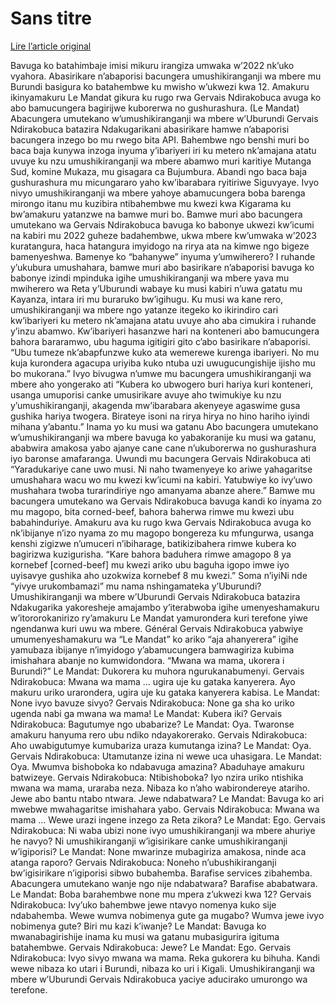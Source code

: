 # Sans titre

[Lire l’article original](https://lemandat.org/kir/blog/2023/01/10/burundi-abacungera-umutekano-wumushikiranganji-wa-mbere-gervais-ndirakobuca-ntibahembwe/)

Bavuga ko batahimbaje imisi mikuru irangiza umwaka w’2022 nk’uko vyahora. Abasirikare n’abaporisi bacungera umushikiranganji wa mbere mu Burundi basigura ko batahembwe ku mwisho w’ukwezi kwa 12. Amakuru ikinyamakuru Le Mandat gikura ku rugo rwa Gervais Ndirakobuca avuga ko abo bamucungera bagirijwe kuborerwa no gushurashura. (Le Mandat)
Abacungera umutekano w’umushikiranganji wa mbere w’Uburundi Gervais Ndirakobuca batazira Ndakugarikani abasirikare hamwe n’abaporisi bacungera inzego bo mu rwego bita API. Bahembwe ngo benshi muri bo baca baja kunywa inzoga inyuma y’ibariyeri iri ku metero nk’amajana atatu uvuye ku nzu umushikiranganji wa mbere abamwo muri karitiye Mutanga Sud, komine Mukaza, mu gisagara ca Bujumbura. Abandi ngo baca baja gushurashura mu micungararo yaho kw’ibarabara ryitiriwe Siguvyaye. Ivyo nivyo umushikiranganji wa mbere yahoye abamucungera boba barenga mirongo itanu mu kuzibira ntibahembwe mu kwezi kwa Kigarama ku bw’amakuru yatanzwe na bamwe muri bo. Bamwe muri abo bacungera umutekano wa Gervais Ndirakobuca bavuga ko babonye ukwezi kw’icumi na kabiri mu 2022 guheze badahembwe, ukwa mbere kw’umwaka w’2023 kuratangura, haca hatangura imyidogo na rirya ata na kimwe ngo bigeze bamenyeshwa.
Bamenye ko “bahanywe” inyuma y’umwiherero?
I ruhande y’ukubura umushahara, bamwe muri abo basirikare n’abaporisi bavuga ko babonye izindi mpinduka igihe umushikiranganji wa mbere yava mu mwiherero wa Reta y’Uburundi wabaye ku musi kabiri n’uwa gatatu mu Kayanza, intara iri mu buraruko bw’igihugu. Ku musi wa kane rero, umushikiranganji wa mbere ngo yatanze itegeko ko ikirindiro cari kw’ibariyeri ku metero nk’amajana atatu uvuye aho aba cimukira i ruhande y’inzu abamwo. Kw’ibariyeri hasanzwe hari na konteneri abo bamucungera bahora bararamwo, ubu haguma igitigiri gito c’abo basirikare n’abaporisi. “Ubu tumeze nk’abapfunzwe kuko ata wemerewe kurenga ibariyeri. No mu kuja kurondera agacupa uriyiba kuko ntuba uzi uwugucungishije ijisho mu bo mukorana.” Ivyo bivugwa n’umwe mu bacungera umushikiranganji wa mbere aho yongerako ati “Kubera ko ubwogero buri hariya kuri konteneri, usanga umuporisi canke umusirikare avuye aho twimukiye ku nzu y’umushikiranganji, akagenda mw’ibarabara akenyeye agaswime gusa gushika hariya twogera. Birateye isoni na rirya hirya no hino hariho iyindi mihana y’abantu.”
Inama yo ku musi wa gatanu
Abo bacungera umutekano w’umushikiranganji wa mbere bavuga ko yabakoranije ku musi wa gatanu, ababwira amakosa yabo ajanye cane cane n’ukuborerwa no gushurashura iyo baronse amafaranga. Uwundi mu bacungera Gervais Ndirakobuca ati “Yaradukariye cane uwo musi. Ni naho twamenyeye ko ariwe yahagaritse umushahara wacu wo mu kwezi kw’icumi na kabiri. Yatubwiye ko ivy’uwo mushahara twoba turarindiriye ngo amanyama abanze ahere.” Bamwe mu bacungera umutekano wa Gervais Ndirakobuca bavuga kandi ko inyama zo mu magopo, bita corned-beef, bahora baherwa rimwe mu kwezi ubu babahinduriye. Amakuru ava ku rugo kwa Gervais Ndirakobuca avuga ko nk’ibijanye n’izo nyama zo mu magopo bongereza ku mfungurwa, usanga kenshi zigizwe n’umuceri n’ibiharage, batikizibahera rimwe kubera ko bagirizwa kuzigurisha. “Kare bahora baduhera rimwe amagopo 8 ya kornebef [corned-beef] mu kwezi ariko ubu baguha igopo imwe iyo uyisavye gushika aho uzokwiza kornebef 8 mu kwezi.”
Soma n’iyiNi nde “yivye urukombamazi” mu nama nshingamateka y’Uburundi?
Umushikiranganji wa mbere w’Uburundi Gervais Ndirakobuca batazira Ndakugarika yakoresheje amajambo y’iterabwoba igihe umenyeshamakuru w’itororokanirizo ry’amakuru Le Mandat yamurondera kuri terefone yiwe ngendanwa kuri uwu wa mbere. Général Gervais Ndirakobuca yabwiye umumenyeshamakuru wa “Le Mandat” ko ariko “aja ahanyerera” igihe yamubaza ibijanye n’imyidogo y’abamucungera bamwagiriza kubima imishahara abanje no kumwidondora.
“Mwana wa mama, ukorera i Burundi?”
Le Mandat: Dukorera ku muhora ngurukanabumenyi.
Gervais Ndirakobuca: Mwana wa mama … ugira uje ku gataka kanyerera. Ayo makuru uriko urarondera, ugira uje ku gataka kanyerera kabisa.
Le Mandat: None ivyo bavuze sivyo?
Gervais Ndirakobuca: None ga sha ko uriko ugenda nabi ga mwana wa mama!
Le Mandat: Kubera iki?
Gervais Ndirakobuca: Bagutumye ngo ubabarize?
Le Mandat: Oya. Twaronse amakuru hanyuma rero ubu ndiko ndayakorerako.
Gervais Ndirakobuca: Aho uwabigutumye kumubariza uraza kumutanga izina?
Le Mandat: Oya.
Gervais Ndirakobuca: Utamutanze izina ni wewe uca uhasigara.
Le Mandat: Oya. Mwumva bishoboka ko ndabavuga amazina? Abaduhaye amakuru batwizeye.
Gervais Ndirakobuca: Ntibishoboka? Iyo nzira uriko ntishika mwana wa mama, uraraba neza. Nibaza ko n’aho wabirondereye atariho. Jewe abo bantu ntabo ntwara. Jewe ndabatwara?
Le Mandat: Bavuga ko ari mwebwe mwahagaritse imishahara yabo.
Gervais Ndirakobuca: Mwana wa mama … Wewe urazi ingene inzego za Reta zikora?
Le Mandat: Ego.
Gervais Ndirakobuca: Ni waba ubizi none ivyo umushikiranganji wa mbere ahuriye he navyo? Ni umushikiranganji w’igisirikare canke umushikiranganji w’igiporisi?
Le Mandat: None mwarinze mubagiriza amakosa, ninde aca atanga raporo?
Gervais Ndirakobuca: Noneho n’ubushikiranganji bw’igisirikare n’igiporisi sibwo bubahemba. Barafise services zibahemba. Abacungera umutekano wanje ngo nije ndabatwara? Barafise ababatwara.
Le Mandat: Boba barahembwe none mu mpera z’ukwezi kwa 12?
Gervais Ndirakobuca: Ivy’uko bahembwe jewe ntavyo nomenya kuko sije ndabahemba. Wewe wumva nobimenya gute ga mugabo? Wumva jewe ivyo nobimenya gute? Biri mu kazi k’iwanje?
Le Mandat: Bavuga ko mwanabagirishije inama ku musi wa gatanu mubasigurira igituma batahembwe.
Gervais Ndirakobuca: Jewe?
Le Mandat: Ego.
Gervais Ndirakobuca: Ivyo sivyo mwana wa mama. Reka gukorera ku bihuha. Kandi wewe nibaza ko utari i Burundi, nibaza ko uri i Kigali.
Umushikiranganji wa mbere w’Uburundi Gervais Ndirakobuca yaciye aducirako umurongo wa terefone.